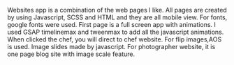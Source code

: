 Websites app is a combination of the web pages I like. All pages are created by using Javascript, SCSS and HTML and they are all mobile view.
For fonts, google fonts were used.
First page is a full screen app with animations. I used GSAP timelinemax and tweenmax to add all the javascript animations.
When clicked the chef, you will direct to chef website. For flip images,AOS is used. Image slides made by javascript. 
For photographer website, it is one page blog site with image scale feature.


